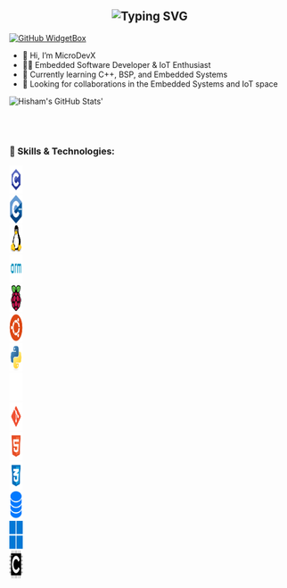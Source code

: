 <h2 align="center">
  <img src="https://readme-typing-svg.demolab.com?font=Fira+Code&pause=1000&color=059FC5&center=true&vCenter=true&width=435&lines=Learning%2C+Living%2C+and+Leveling+up." alt="Typing SVG" />
</h2>

[![GitHub WidgetBox](https://github-widgetbox.vercel.app/api/profile?username=MicroDevX&data=followers,repositories,stars,commits&theme=darkmode)](https://github.com/MicroDevX)


<ul align="left">
  <li>👋 Hi, I’m MicroDevX</li>
  <li>👨‍💻 Embedded Software Developer & IoT Enthusiast</li>
  <li>📖 Currently learning C++, BSP, and Embedded Systems</li>
  <li>💞 Looking for collaborations in the Embedded Systems and IoT space</li>
</ul>

<p style="display:flex; flex-direction:column;justify-content: center; align-items: center;width: 100%;color:FFF000;">
        <img src="https://github-readme-stats.vercel.app/api?username=MicroDevX&theme=github_dark_dimmed&show_icons=true&hide_border=true&count_private=true&include_all_commits=true"
            title="Hisham's GitHub Stats'" style="width: 100%;">
        </img>
</p>

<br><br>

### 🔧 Skills & Technologies:
<p align="left" style="width: 24px;height: 24px;">
  <img src="https://github.com/Omkar7637/PORTFOLIO/raw/main/src/png/clogo.png" alt="C" height="50" title="C">
  <img src="https://github.com/Omkar7637/PORTFOLIO/raw/main/src/png/C++%20(CPlusPlus).png" alt="C++" height="50" title="C++">
  <img src="https://github.com/Omkar7637/PORTFOLIO/raw/main/src/png/Linux.png" alt="Linux" height="50" title="Linux">
  <img src="https://github.com/Omkar7637/PORTFOLIO/raw/main/src/png/Arm_Holdings-Logo.wine.png" alt="Arm Cortex-M" height="50" title="Arm Cortex-M">
  <img src="https://github.com/Omkar7637/PORTFOLIO/raw/main/src/png/Raspberry%20Pi.png" alt="Raspberry Pi" height="50" title="Raspberry Pi">
  <img src="https://github.com/Omkar7637/PORTFOLIO/raw/main/src/png/Ubuntu.png" alt="Ubuntu" height="50" title="Ubuntu">
  <img src="https://github.com/Omkar7637/PORTFOLIO/raw/main/src/png/Python.png" alt="Python" height="50" title="Python">
  <img src="https://github.com/Omkar7637/PORTFOLIO/raw/main/src/png/githublogo.png" alt="GitHub" height="50" title="GitHub">
  <img src="https://github.com/Omkar7637/PORTFOLIO/raw/main/src/png/gitlogo.png" alt="Git" height="50" title="Git">
  <img src="https://github.com/Omkar7637/PORTFOLIO/raw/main/src/png/htmllogo.png" alt="HTML" height="50" title="HTML">
  <img src="https://github.com/Omkar7637/PORTFOLIO/raw/main/src/png/csslogo.png" alt="CSS" height="50" title="CSS">
  <img src="https://github.com/Omkar7637/PORTFOLIO/raw/main/src/png/sql.png" alt="SQL" height="50" title="SQL">
  <img src="https://github.com/Omkar7637/PORTFOLIO/raw/main/src/png/Windows%2011.png" alt="Windows" height="50" title="Windows">
  <img src="https://github.com/Omkar7637/PORTFOLIO/raw/main/src/png/Embedded%20C.png" alt="Embedded C" height="50" title="Embedded C">
</p>

<br>
